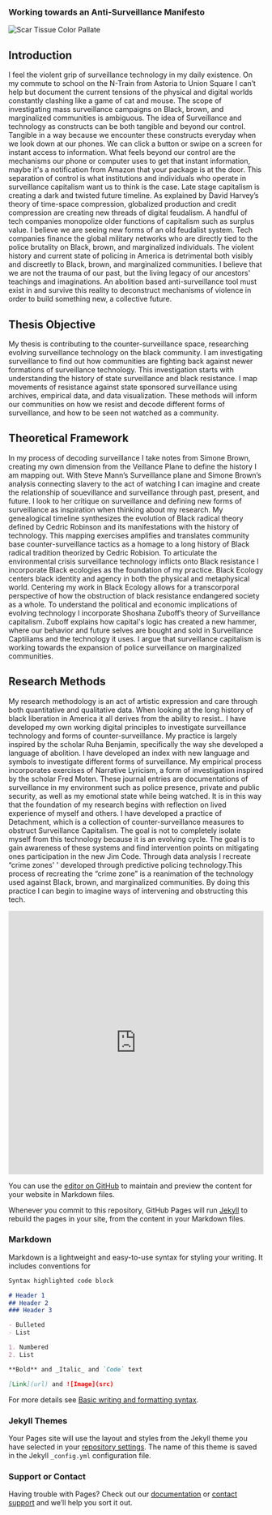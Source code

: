 ### Working towards an Anti-Surveillance Manifesto

![Scar Tissue Color Pallate](https://user-images.githubusercontent.com/99458916/153538563-e2dcd023-7266-45e9-a3c2-4908f660a1cd.jpg)


## Introduction 
 
  I feel the violent  grip of surveillance technology  in my daily existence. On my commute to school on the N-Train from Astoria to Union Square I can’t help but document the current tensions of the physical and digital worlds constantly clashing like a game of cat and mouse. The scope of investigating mass surveillance campaigns on Black, brown, and marginalized communities is ambiguous. The idea of Surveillance and technology as constructs can be  both tangible and beyond our control.  Tangible in a way because we encounter these constructs everyday when we look down at our phones. We can click a button or swipe on a screen for instant access to information. What feels beyond our control are the mechanisms our phone or computer uses to get that instant information, maybe it's a  notification from Amazon that your package is at the door. This separation of control is what institutions and individuals who operate in surveillance capitalism want us to think is the case. Late stage capitalism is creating a dark and twisted future timeline. As explained by David Harvey’s theory of time-space compression, globalized production and credit compression are creating new threads of digital feudalism. A handful of tech companies monopolize older functions of capitalism such as surplus value. I believe we are seeing new forms of an old feudalist system. Tech companies finance the global military networks who are directly tied to the police brutality on Black, brown, and marginalized individuals. The violent history and current state of policing in America is detrimental both visibly and discreetly to Black, brown, and marginalized communities. I believe that we are not the trauma of our past, but the living legacy of our ancestors' teachings and imaginations. An abolition based anti-surveillance tool must exist in and survive this reality to deconstruct mechanisms of violence in order to build something new, a collective future. 


## Thesis Objective 

My thesis is contributing to the counter-surveillance space, researching evolving  surveillance technology on the black community. I am investigating surveillance to find out how communities are fighting back against newer formations of surveillance technology. This investigation starts with understanding the history of state surveillance and black resistance. I map movements of resistance against state sponsored surveillance using archives, empirical data, and data visualization. These methods will inform our communities on how we resist and decode different forms of surveillance, and how to be seen not watched as a community.


## Theoretical Framework

In my process of decoding surveillance I take notes from Simone Brown, creating  my own dimension from the Veillance Plane to define the history I am mapping out. With Steve Mann’s Surveillance plane and Simone Brown’s analysis connecting slavery to the act of watching I can imagine and create the relationship of souevillance and surveillance through past, present, and future.  I look to her critique on surveillance and defining new forms of surveillance as inspiration when thinking about my research. My genealogical timeline synthesizes the evolution of Black radical theory defined by Cedric Robinson and its manifestations with the history of technology. This mapping exercises amplifies and translates community base counter-surveillance tactics as a homage to a long history of Black radical tradition theorized by Cedric Robision. To articulate the environmental crisis surveillance technology inflicts onto Black resistance I incorporate Black ecologies as the foundation of my practice.  Black Ecology centers black identity and agency in both the physical and metaphysical world. Centering my work in Black Ecology allows for a transcorporal perspective of how the obstruction of black resistance endangered society as a whole. To understand the political and economic implications of evolving technology I incorporate Shoshana Zuboff’s theory of Surveillance capitalism. Zuboff explains   how capital's logic has created a new hammer, where our behavior and future selves are bought and sold in Surveillance Captiliams and the technology it uses. I argue that surveillance capitalism is working towards the expansion of police surveillance on marginalized communities. 


## Research Methods 

My research methodology is an act of artistic expression and care through both quantitative and qualitative data. When looking at the long history of black liberation in America it all derives from the ability to resist.. I have developed my own working digital principles to investigate surveillance technology and forms of counter-surveillance. My practice is largely inspired by the scholar Ruha Benjamin, specifically the way she developed a language of abolition. I have developed an index with new language and symbols to investigate different forms of surveillance. My empirical process incorporates exercises of Narrative Lyricism, a form of investigation inspired by the scholar Fred Moten. These journal entries are documentations of surveillance in my environment such as police presence, private and public security, as well as my emotional state while being watched. It is in this way that the foundation of my research begins with reflection on lived experience of myself and others. I have developed a practice of Detachment, which is a collection of counter-surveillance measures to obstruct Surveillance Capitalism. The goal is not to completely isolate myself from this technology because it is an evolving cycle. The goal is to gain awareness of these systems and find intervention points on mitigating ones participation in the new Jim Code. Through data analysis I recreate “crime zones' ' developed through predictive policing technology.This process of recreating the “crime zone”  is a reanimation of the technology used against Black, brown, and marginalized communities. By doing this practice I can begin to imagine ways of intervening and obstructing this tech.



<iframe width="100%" height="520" frameborder="0" src="https://thenewschool.carto.com/u/reedd180/builder/7f53631c-259b-45fd-9984-816636dd8350/embed" allowfullscreen webkitallowfullscreen mozallowfullscreen oallowfullscreen msallowfullscreen></iframe>

You can use the [editor on GitHub](https://github.com/Panoptidon22/Working-towards-an-Anit-Surveillance-Manifesto/edit/main/README.md) to maintain and preview the content for your website in Markdown files.

Whenever you commit to this repository, GitHub Pages will run [Jekyll](https://jekyllrb.com/) to rebuild the pages in your site, from the content in your Markdown files.

### Markdown

Markdown is a lightweight and easy-to-use syntax for styling your writing. It includes conventions for

```markdown
Syntax highlighted code block

# Header 1
## Header 2
### Header 3

- Bulleted
- List

1. Numbered
2. List

**Bold** and _Italic_ and `Code` text

[Link](url) and ![Image](src)
```

For more details see [Basic writing and formatting syntax](https://docs.github.com/en/github/writing-on-github/getting-started-with-writing-and-formatting-on-github/basic-writing-and-formatting-syntax).

### Jekyll Themes

Your Pages site will use the layout and styles from the Jekyll theme you have selected in your [repository settings](https://github.com/Panoptidon22/Working-towards-an-Anit-Surveillance-Manifesto/settings/pages). The name of this theme is saved in the Jekyll `_config.yml` configuration file.

### Support or Contact

Having trouble with Pages? Check out our [documentation](https://docs.github.com/categories/github-pages-basics/) or [contact support](https://support.github.com/contact) and we’ll help you sort it out.
